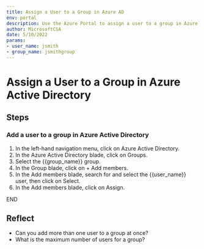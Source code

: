 ```yaml
---
title: Assign a User to a Group in Azure AD
env: portal
description: Use the Azure Portal to assign a user to a group in Azure Active Directory.
author: MicrosoftCSA
date: 5/10/2022
params:
- user_name: jsmith
- group_name: jsmithgroup
---
```


# Assign a User to a Group in Azure Active Directory

## Steps

### Add a user to a group in Azure Active Directory

1. In the left-hand navigation menu, click on Azure Active Directory.
2. In the Azure Active Directory blade, click on Groups.
3. Select the {{group_name}} group.
4. In the Group blade, click on + Add members.
5. In the Add members blade, search for and select the {{user_name}} user, then click on Select.
6. In the Add members blade, click on Assign.

END

## Reflect

- Can you add more than one user to a group at once?
- What is the maximum number of users for a group?
